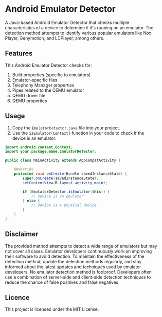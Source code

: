 # Android Emulator Detector

A Java-based Android Emulator Detector that checks multiple characteristics of a device to determine if it's running on an emulator. The detection method attempts to identify various popular emulators like Nox Player, Genymotion, and LDPlayer, among others.

## Features

This Android Emulator Detector checks for:

1. Build properties (specific to emulators)
2. Emulator-specific files
3. Telephony Manager properties
4. Pipes related to the QEMU emulator
5. QEMU driver file
6. QEMU properties

## Usage

1. Copy the `EmulatorDetector.java` file into your project.
2. Use the `isEmulator(Context)` function in your code to check if the device is an emulator.

```java
import android.content.Context;
import your.package.name.EmulatorDetector;

public class MainActivity extends AppCompatActivity {

    @Override
    protected void onCreate(Bundle savedInstanceState) {
        super.onCreate(savedInstanceState);
        setContentView(R.layout.activity_main);

        if (EmulatorDetector.isEmulator(this)) {
            // Device is an emulator
        } else {
            // Device is a physical device
        }
    }
}
```
 ## Disclaimer
 
 The provided method attempts to detect a wide range of emulators but may not cover all cases. Emulator developers continuously work on improving their software to avoid detection. To maintain the effectiveness of the detection method, update the detection methods regularly, and stay informed about the latest updates and techniques used by emulator developers. No emulator detection method is foolproof. Developers often use a combination of server-side and client-side detection techniques to reduce the chance of false positives and false negatives.
 
 ## Licence
 
 This project is licensed under the MIT License.

